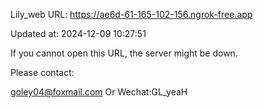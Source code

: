 Lily_web URL: https://ae6d-61-165-102-156.ngrok-free.app

Updated at: 2024-12-09 10:27:51

If you cannot open this URL, the server might be down.

Please contact: 

goley04@foxmail.com Or Wechat:GL_yeaH